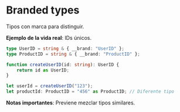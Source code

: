 # Branded types

Tipos con marca para distinguir.

**Ejemplo de la vida real**: IDs únicos.

```typescript
type UserID = string & { __brand: "UserID" };
type ProductID = string & { __brand: "ProductID" };

function createUserID(id: string): UserID {
    return id as UserID;
}

let userId = createUserID("123");
let productId: ProductID = "456" as ProductID; // Diferente tipo
```

**Notas importantes**: Previene mezclar tipos similares.